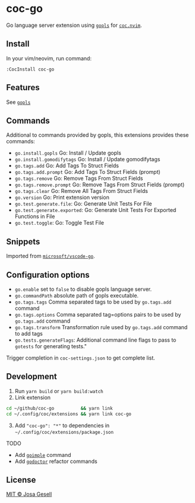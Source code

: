 # coc-go

Go language server extension using [`gopls`](https://github.com/golang/go/wiki/gopls)
for [`coc.nvim`](https://github.com/neoclide/coc.nvim).

## Install

In your vim/neovim, run command:

```
:CocInstall coc-go
```

## Features

See [`gopls`](https://github.com/golang/go/wiki/gopls)

## Commands

Additional to commands provided by gopls, this extensions provides these commands:

- `go.install.gopls` Go: Install / Update gopls
- `go.install.gomodifytags` Go: Install / Update gomodifytags
- `go.tags.add` Go: Add Tags To Struct Fields
- `go.tags.add.prompt` Go: Add Tags To Struct Fields (prompt)
- `go.tags.remove` Go: Remove Tags From Struct Fields
- `go.tags.remove.prompt` Go: Remove Tags From Struct Fields (prompt)
- `go.tags.clear` Go: Remove All Tags From Struct Fields
- `go.version` Go: Print extension version
- `go.test.generate.file`: Go: Generate Unit Tests For File
- `go.test.generate.exported`: Go: Generate Unit Tests For Exported Functions in File
- `go.test.toggle`: Go: Toggle Test File

## Snippets

Imported from [`microsoft/vscode-go`](https://github.com/microsoft/vscode-go).

## Configuration options

- `go.enable` set to `false` to disable gopls language server.
- `go.commandPath` absolute path of gopls executable.
- `go.tags.tags` Comma separated tags to be used by `go.tags.add` command
- `go.tags.options` Comma separated tag=options pairs to be used by `go.tags.add` command
- `go.tags.transform` Transformation rule used by `go.tags.add` command to add tags
- `go.tests.generateFlags`: Additional command line flags to pass to `gotests` for generating tests."

Trigger completion in `coc-settings.json` to get complete list.

## Development

1. Run `yarn build` or `yarn build:watch`
2. Link extension

```sh
cd ~/github/coc-go          && yarn link
cd ~/.config/coc/extensions && yarn link coc-go
```

3. Add `"coc-go": "*"` to dependencies in `~/.config/coc/extensions/package.json`

TODO

- Add [`goimple`](https://github.com/sasha-s/goimpl) command
- Add [`godoctor`](https://github.com/godoctor/godoctor) refactor commands

## License

[MIT © Josa Gesell](LICENSE)

